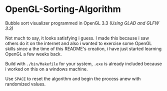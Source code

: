 # OpenGL-Sorting-Algorithm
Bubble sort visualizer programmed in OpenGL 3.3 _(Using GLAD and GLFW 3.3)_

Not much to say, it looks satisfying i guess. I made this because i saw others do it on the internet and also i wanted to exercise some OpenGL skills since a the time of this README's creation, i have just started learning OpenGL a few weeks back.

Build with `./bin/Makefile` for your system, `.exe` is already included because i worked on this on a windows machine.

Use `SPACE` to reset the algorithm and begin the process anew with randomized values.
